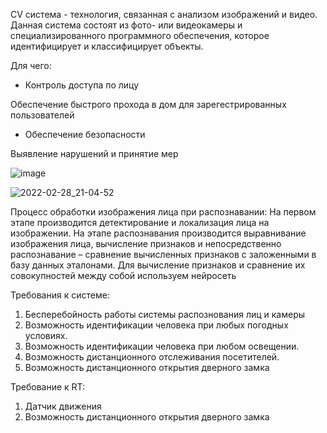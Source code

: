 CV система - технология, связанная с анализом изображений и видео. Данная система  состоят из фото- или видеокамеры и специализированного программного обеспечения, которое идентифицирует и классифицирует объекты.

Для чего: 

- Контроль доступа по лицу

Обеспечение быстрого прохода в дом для зарегестрированных пользователей

- Обеспечение безопасности 
 
 Выявление нарушений и принятие мер 

![image](https://user-images.githubusercontent.com/48065080/156157497-606245b5-1a64-42ad-8c13-a510f289d81a.png)

![2022-02-28_21-04-52](https://user-images.githubusercontent.com/81166835/156043835-8875ae52-77fb-46d1-a100-504338afa78d.png)

Процесс обработки изображения лица при распознавании:
На первом этапе производится детектирование и локализация лица на изображении. На этапе распознавания производится выравнивание изображения лица, вычисление признаков и непосредственно распознавание – сравнение вычисленных признаков с заложенными в базу данных эталонами.
Для вычисление признаков и сравнение их совокупностей между собой используем нейросеть

Требования к системе:
1. Бесперебойность работы системы распознования лиц и камеры
2. Возможность идентификации человека при любых погодных условиях.
3. Возможность идентификации человека при любом освещении.
4. Возможность дистанционного отслеживания посетителей.
5. Возможность дистанционного открытия дверного замка

Требование к RT:
1. Датчик движения 
2. Возможность дистанционного открытия дверного замка


